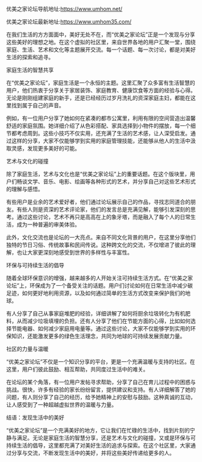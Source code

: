 优美之家论坛导航地址:https://www.umhom.net/

优美之家论坛最新地址:https://www.umhom35.com/

在我们生活的方方面面中，美好无处不在，而“优美之家论坛”正是一个发现与分享这些美好的理想之地。在这个虚拟的社区里，来自世界各地的用户汇聚一堂，围绕家庭、生活、艺术和文化等主题展开交流。每一个话题、每一次讨论，都是对美好生活的探索和追寻。

家庭生活的智慧共享

在“优美之家论坛”，家庭生活是一个永恒的主题。这里汇聚了众多富有生活智慧的用户，他们热衷于分享关于家居装饰、家庭教育、健康饮食等方面的经验与心得。无论是刚刚组建家庭的新手，还是已经经历过岁月洗礼的资深家庭主妇，都能在这里找到属于自己的声音。

例如，有一位用户分享了她如何在紧凑的都市公寓里，利用有限的空间营造出温馨舒适的家庭氛围。她详细介绍了从色彩搭配、家具选择到小物件的摆放，每一个细节都考虑周到。这些小技巧不仅实用，还充满了生活的艺术感，让人深受启发。通过这样的分享，大家不仅能够学到实用的家庭管理技能，还能够从他人的生活中汲取灵感，发现更多美好的可能。

艺术与文化的碰撞

除了家庭生活，艺术与文化也是“优美之家论坛”上的重要话题。在这个版块里，用户们畅谈文学、音乐、电影、绘画等各种形式的艺术，并分享自己对这些艺术形式的理解与感悟。

有些用户是业余的艺术爱好者，他们通过论坛展示自己的作品，寻找志同道合的朋友。有些人则是资深的艺术评论家，他们的发言总是充满见解，能够引发深刻的思考。通过这些讨论，艺术不再只是高高在上的象牙塔，而是融入了每个人的日常生活，成为一种普遍的审美体验。

此外，文化交流也是论坛的一大亮点。来自不同文化背景的用户，在这里分享他们独特的节日习俗、传统故事和民间传说。这种跨文化的交流，不仅增进了彼此的理解，也让大家更深刻地感受到世界的多样性与丰富性。

环保与可持续生活的倡导

随着全球环保意识的增强，越来越多的人开始关注可持续生活方式。在“优美之家论坛”上，环保成为了一个备受关注的话题。用户们讨论如何在日常生活中减少碳足迹，如何更好地利用资源，以及如何通过简单的生活方式改变来保护我们的地球。

有人分享了自己从事家庭堆肥的经验，详细讲解了如何将厨余垃圾转化为有机肥料，从而减少垃圾填埋的负担。还有人分享了他们在节能方面的心得，比如如何选择节能电器、如何减少家庭用电量等。通过这些讨论，大家不仅能够学到实用的环保知识，还能激发更多的绿色生活理念，共同为地球的可持续发展贡献力量。

社区的力量与温暖

“优美之家论坛”不仅是一个知识分享的平台，更是一个充满温暖与支持的社区。在这里，用户们彼此鼓励、相互帮助，共同度过生活中的难关。

在论坛的某个角落，有一位用户发帖寻求帮助，分享了自己在育儿过程中的困惑与挑战。很快，许多有经验的家长纷纷留言，提供建议和支持。有人详细解答了她的问题，有人则分享了自己的经历，给予她精神上的安慰与鼓励。这种真诚的互动，让人感受到了一种超越虚拟世界的温暖与力量。

结语：发现生活中的美好

“优美之家论坛”是一个充满美好的地方，它让我们在忙碌的生活中，找到片刻的宁静与满足。无论是家庭生活的智慧分享，还是艺术与文化的碰撞，又或是环保与可持续生活的倡导，这里都充满了对美好生活的追求与探索。在这个社区里，大家通过分享与交流，不断发现生活中的美好，并将这些美好传递给更多的人。
